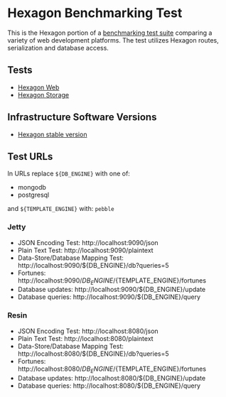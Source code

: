 
# Hexagon Benchmarking Test

This is the Hexagon portion of a [benchmarking test suite](../) comparing a variety of web
development platforms. The test utilizes Hexagon routes, serialization and database access.

## Tests

* [Hexagon Web](/src/main/kotlin/com/hexagonkt/Benchmark.kt)
* [Hexagon Storage](/src/main/kotlin/com/hexagonkt/BenchmarkStorage.kt)

## Infrastructure Software Versions

* [Hexagon stable version](http://hexagonkt.com)

## Test URLs

In URLs replace `${DB_ENGINE}` with one of:

* mongodb
* postgresql

and `${TEMPLATE_ENGINE}` with: `pebble`

### Jetty

* JSON Encoding Test: http://localhost:9090/json
* Plain Text Test: http://localhost:9090/plaintext 
* Data-Store/Database Mapping Test: http://localhost:9090/${DB_ENGINE}/db?queries=5 
* Fortunes: http://localhost:9090/${DB_ENGINE}/${TEMPLATE_ENGINE}/fortunes
* Database updates: http://localhost:9090/${DB_ENGINE}/update
* Database queries: http://localhost:9090/${DB_ENGINE}/query

### Resin

* JSON Encoding Test: http://localhost:8080/json
* Plain Text Test: http://localhost:8080/plaintext 
* Data-Store/Database Mapping Test: http://localhost:8080/${DB_ENGINE}/db?queries=5 
* Fortunes: http://localhost:8080/${DB_ENGINE}/${TEMPLATE_ENGINE}/fortunes
* Database updates: http://localhost:8080/${DB_ENGINE}/update
* Database queries: http://localhost:8080/${DB_ENGINE}/query
